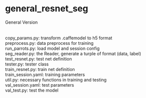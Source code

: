 # general_resnet_seg
General Version <br>
<br>
<br>
copy_params.py:       transform .caffemodel to h5 format <br>
preprocess.py:        data preprocess for training <br>
run_parrots.py:       load model and session config <br>
seg_reader.py:        the Reader, generate a turple of format (data, label) <br>
test_resnet.py:       test net definition <br>
tester.py:            tester class <br>
train_resnet.py:      train net definition <br>
train_session.yaml:   training parameters <br>
util.py:              necessary functions in training and testing <br>
val_session.yaml:     test parameters <br>
val_test.py:          test the model <br>
